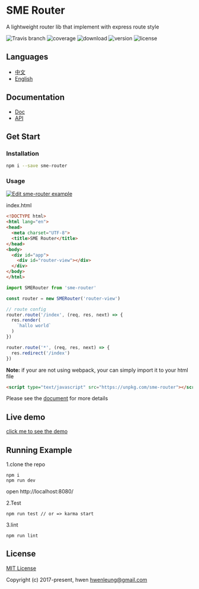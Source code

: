 # SME Router

A lightweight router lib that implement with express route style

![Travis branch](https://img.shields.io/travis/SME-FE/sme-router/master.svg?style=flat-square)
![coverage](https://img.shields.io/coveralls/github/SME-FE/sme-router/master.svg?style=flat-square)
![download](https://img.shields.io/npm/dm/sme-router.svg?style=flat-square)
![version](https://img.shields.io/npm/v/sme-router.svg?style=flat-square)
![license](https://img.shields.io/badge/license-mit-green.svg?style=flat-square)

## Languages

- [中文](https://github.com/SME-FE/sme-router/blob/master/README.zh.md)
- [English](https://github.com/SME-FE/sme-router/blob/master/README.md)

## Documentation

- [Doc](https://github.com/SME-FE/sme-router/blob/master/docs/document.md)
- [API](https://github.com/SME-FE/sme-router/blob/master/docs/api.md)

## Get Start

### Installation

```bash
npm i --save sme-router
```

### Usage

[![Edit sme-router example](https://codesandbox.io/static/img/play-codesandbox.svg)](https://codesandbox.io/s/5w4q410wjn)

index.html

```html
<!DOCTYPE html>
<html lang="en">
<head>
  <meta charset="UTF-8">
  <title>SME Router</title>
</head>
<body>
  <div id="app">
    <div id="router-view"></div>
  </div>
</body>
</html>

```

```js
import SMERouter from 'sme-router'

const router = new SMERouter('router-view')

// route config
router.route('/index', (req, res, next) => {
  res.render(
    `hallo world`
  )
})

router.route('*', (req, res, next) => {
  res.redirect('/index')
})
```

**Note:** if your are not using webpack, your can simply import it to your html file

```html
<script type="text/javascript" src="https://unpkg.com/sme-router"></script>
```

Please see the [document](https://github.com/SME-FE/sme-router/blob/master/docs/document.md) for more details

## Live demo

[click me to see the demo](https://sme-fe.github.io/sme-router/)

## Running Example 

1.clone the repo

```shell
npm i
npm run dev
```

open http://localhost:8080/

2.Test

```shell
npm run test // or => karma start
```

3.lint

```shell
npm run lint
```

## License

[MIT License](https://opensource.org/licenses/MIT)

Copyright (c) 2017-present, hwen <hwenleung@gmail.com>

